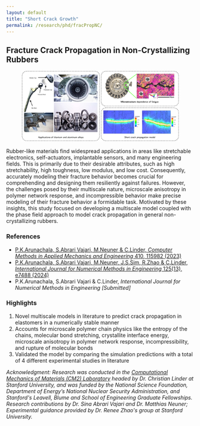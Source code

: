 ```yaml
---
layout: default
title: "Short Crack Growth"
permalink: /research/phd/fracPropNC/
---
```

<section class="research-detail"> 

  <h2>Fracture Crack Propagation in Non-Crystallizing Rubbers</h2> 

  <figure class="rd-image"> <img src="/research/postdoc/PostdocOverview.png" alt="Short crack growth study"> </figure> 

  <div class="rd-content"> <p> Rubber-like materials find widespread applications in areas like stretchable electronics, self-actuators, implantable sensors, and many engineering fields. This is primarily due to their desirable attributes, such as high stretchability, high toughness, low modulus, and low cost. Consequently, accurately modeling their fracture behavior becomes crucial for comprehending and designing them resiliently against failures. However, the challenges posed by their multiscale nature, microscale anisotropy in polymer network response, and incompressible behavior make precise modeling of their fracture behavior a formidable task. Motivated by these insights, this study focused on developing a multiscale model coupled with the phase field approach to model crack propagation in general non-crystallizing rubbers. </p>

  <h3>References</h3>
  <ul class="rd-refs">
    <li><a href="https://www.sciencedirect.com/science/article/pii/S0045782523001056" target="_blank">P.K.Arunachala, S.Abrari Vajari, M.Neuner & C.Linder, <em>Computer Methods in Applied Mechanics and Engineering</em> 410, 115982 (2023)</a></li>
    <li><a href="https://onlinelibrary.wiley.com/doi/abs/10.1002/nme.7488" target="_blank">P.K.Arunachala, S.Abrari Vajari, M.Neuner, J.S.Sim, R.Zhao & C.Linder, <em>International Journal for Numerical Methods in Engineering</em> 125(13), e7488 (2024)</a></li>
    <li>P.K.Arunachala, S.Abrari Vajari & C.Linder, <em>International Journal for Numerical Methods in Engineering [Submitted]</em></li> 
  </ul>

  <h3>Highlights</h3>
  <ol class="rd-highlights">
    <li>Novel multiscale models in literature to predict crack propagation in elastomers in a numerically stable manner</li>
    <li>Accounts for microscale polymer chain physics like the entropy of the chains, molecular bond stretching, crystallite interface energy, microscale anisotropy in polymer network response, incompressibility, and rupture of molecular bonds</li>
    <li>Validated the model by comparing the simulation predictions with a total of 4 different experimental studies in literature</li>
  </ol>

  <p class="rd-ack"><em>
    Acknowledgment: Research was conducted in the <a href="https://cm2.stanford.edu/" target="_blank">Computational Mechanics of Materials (CM2) Laboratory</a> headed by Dr. Christian Linder at Stanford University, and was funded by the National Science Foundation, Department of Energy’s National Nuclear Security Administration, and Stanford's Leavell, Blume and School of Engineering Graduate Fellowships. Research contributions by Dr. Sina Abrari Vajari and Dr. Matthias Neuner; Experimental guidance provided by Dr. Renee Zhao's group at Stanford University.
  </em></p>

  </div> 
</section>